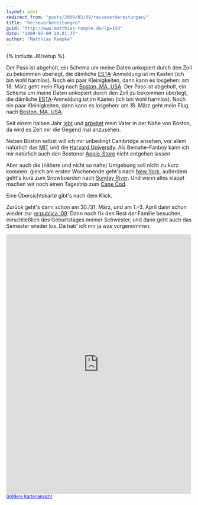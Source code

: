 ```yaml
---
layout: post
redirect_from: "posts/2009/03/09/reisevorbereitungen/"
title: "Reisevorbereitungen"
guid: "http://www.matthias-rampke.de/?p=159"
date: "2009-03-09 20:01:37"
author: "Matthias Rampke"
---
```

{% include JB/setup %}

Der Pass ist abgeholt, ein Schema um meine Daten unkopiert durch den Zoll zu bekommen &uuml;berlegt, die d&auml;mliche <a href="https://esta.cbp.dhs.gov/">ESTA</a>-Anmeldung ist im Kasten (ich bin wohl harmlos). Noch ein paar Kleinigkeiten, dann kann es losgehen: am 18. M&auml;rz geht mein Flug nach <a href="http://maps.google.de/maps/ms?ie=UTF8&hl=de&msa=0&ll=42.383401,-71.17218&spn=0.392057,0.892639&t=h&z=11&msid=101530331276361467161.000464ad3c887cd76b2d1">Boston, MA, USA</a>.
Der Pass ist abgeholt, ein Schema um meine Daten unkopiert durch den Zoll zu bekommen &uuml;berlegt, die d&auml;mliche <a href="https://esta.cbp.dhs.gov/">ESTA</a>-Anmeldung ist im Kasten (ich bin wohl harmlos). Noch ein paar Kleinigkeiten, dann kann es losgehen: am 18. M&auml;rz geht mein Flug nach <a href="http://maps.google.de/maps/ms?ie=UTF8&hl=de&msa=0&ll=42.383401,-71.17218&spn=0.392057,0.892639&t=h&z=11&msid=101530331276361467161.000464ad3c887cd76b2d1">Boston, MA, USA</a>.

Seit einem halben Jahr <a href="http://maps.google.de/maps/ms?ie=UTF8&hl=de&msa=0&ll=42.510973,-71.239278&spn=0.006113,0.013947&t=h&z=17&msid=101530331276361467161.000464ad3c887cd76b2d1">lebt</a> und <a href="http://maps.google.de/maps/ms?ie=UTF8&hl=de&msa=0&ll=42.497637,-71.216941&spn=0.024459,0.05579&t=h&z=15&msid=101530331276361467161.000464ad3c887cd76b2d1">arbeitet</a> mein Vater in der N&auml;he von Boston, da wird es Zeit mir die Gegend mal anzusehen.

Neben Boston selbst will ich mir unbedingt Cambridge ansehen, vor allem nat&uuml;rlich das <a href="http://web.mit.edu/">MIT</a> und die <a href="http://www.harvard.edu/">Harvard University</a>. Als Beinahe-Fanboy kann ich mir nat&uuml;rlich auch den Bostoner <a href="http://www.apple.com/retail/boylstonstreet/">Apple-Store</a> nicht entgehen lassen.

Aber auch die (n&auml;here und nicht so nahe) Umgebung soll nicht zu kurz kommen: gleich am ersten Wochenende geht's nach <a href="http://maps.google.de/maps/ms?ie=UTF8&hl=de&msa=0&ll=40.768062,-73.987427&spn=0.80397,1.785278&t=h&z=10&msid=101530331276361467161.000464ad3c887cd76b2d1">New York</a>, au&szlig;erdem geht's kurz zum Snowboarden nach <a href="http://www.sundayriver.com/">Sunday River</a>. Und wenn alles klappt machen wir noch einen Tagestrip zum <a href="http://maps.google.de/maps/ms?ie=UTF8&hl=de&msa=0&ll=41.781553,-70.419617&spn=0.791583,1.785278&t=h&z=10&msid=101530331276361467161.000464ad3c887cd76b2d1">Cape Cod</a>.

Eine &Uuml;bersichtskarte gibt's nach dem Klick.

Zur&uuml;ck geht's dann schon am 30./31. M&auml;rz, und am 1.&ndash;3. April dann schon wieder zur <a href="http://www.re-publica.de/09/">re:publica '09</a>. Dann noch fix den Rest der Familie besuchen, einschlie&szlig;lich des Geburtstages meiner Schwester, und dann geht auch das Semester wieder los. Da hab' ich mir ja was vorgenommen. 

<!--more-->

<iframe width="500" height="700" frameborder="0" scrolling="no" marginheight="0" marginwidth="0" src="http://maps.google.de/maps/ms?ie=UTF8&amp;hl=de&amp;t=h&amp;s=AARTsJrRKnIT1lmnem-lRM94RTwel5D6jw&amp;msa=0&amp;msid=101530331276361467161.000464ad3c887cd76b2d1&amp;ll=42.940339,-71.960449&amp;spn=5.629576,5.493164&amp;z=7&amp;output=embed"></iframe><br  /><small><a href="http://maps.google.de/maps/ms?ie=UTF8&amp;hl=de&amp;t=h&amp;msa=0&amp;msid=101530331276361467161.000464ad3c887cd76b2d1&amp;ll=42.940339,-71.960449&amp;spn=5.629576,5.493164&amp;z=7&amp;source=embed" style="color:#0000FF;text-align:left">Gr&ouml;&szlig;ere Kartenansicht</a></small>

